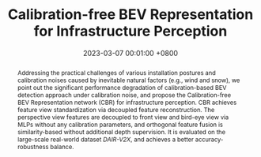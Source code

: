 ---
title:          "Calibration-free BEV Representation for Infrastructure Perception"
date:           2023-03-07 00:01:00 +0800
selected:       true
pub:            "IEEE/RSJ International Conference on Intelligent Robots and Systems (IROS)"
# pub_pre:        "Submitted to "
# pub_post:       'Under review.'
# pub_last:       ' <span class="badge badge-pill badge-publication badge-success">Spotlight</span>'
pub_date:       "2023"
abstract: >-
  <p>
  Addressing the practical challenges of various installation postures and calibration noises caused by inevitable natural factors (e.g., wind and snow), we point out the significant performance degradation of calibration-based BEV detection approach under calibration noise, and propose the Calibration-free BEV Representation network (CBR) for infrastructure perception. CBR achieves feature view standardization via decoupled feature reconstruction. The perspective view features are decoupled to front view and bird-eye view via MLPs without any calibration parameters, and orthogonal feature fusion is similarity-based without additional depth supervision. It is evaluated on the large-scale real-world dataset <em>DAIR-V2X</em>, and achieves a better accuracy-robustness balance.
  </p>
cover:          /assets/images/covers_researches/CBR.png
authors:
  - Siqi Fan
  - Zhe Wang
  - Xiaoliang Huo
  - Yan Wang
  - Jingjing Liu
links:
  Paper: https://arxiv.org/pdf/2303.03583.pdf
  Code: https://github.com/leofansq/CBR
---